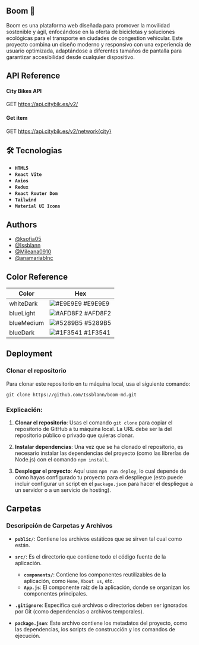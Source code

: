  ## Boom 🧸

Boom es una plataforma web diseñada para promover la movilidad sostenible y ágil, enfocándose en la oferta de bicicletas y soluciones ecológicas para el transporte en ciudades de congestion vehicular. Este proyecto combina un diseño moderno y responsivo con una experiencia de usuario optimizada, adaptándose a diferentes tamaños de pantalla para garantizar accesibilidad desde cualquier dispositivo.


## API Reference

#### City Bikes API


  GET  https://api.citybik.es/v2/

#### Get item


  GET https://api.citybik.es/v2/network{city}



## 🛠 Tecnologias
- **`HTML5`**
- **`React Vite`**
- **`Axios`**
- **`Redux`**
- **`React Router Dom`**
- **`Tailwind`**
- **`Material UI Icons`**

## Authors

- [@ksofia05](https://github.com/ksofia05)
- [@Issblann](https://github.com/Issblann)
- [@Mileana0910](https://github.com/Mileana0910)
- [@anamariablnc](https://github.com/anamariablnc)
## Color Reference

| Color             | Hex                                                                |
| ----------------- | ------------------------------------------------------------------ |
| whiteDark | ![#E9E9E9](https://via.placeholder.com/10/E9E9E9?text=+) #E9E9E9 |
| blueLight | ![#AFD8F2](https://via.placeholder.com/10/AFD8F2?text=+) #AFD8F2 |
| blueMedium | ![#5289B5](https://via.placeholder.com/10/5289B5?text=+) #5289B5 |
| blueDark | ![#1F3541](https://via.placeholder.com/10/1F3541?text=+) #1F3541 |



## Deployment

### Clonar el repositorio

Para clonar este repositorio en tu máquina local, usa el siguiente comando:

`git clone https://github.com/Issblann/boom-md.git`


### Explicación:

1. **Clonar el repositorio**: Usas el comando `git clone` para copiar el repositorio de GitHub a tu máquina local. La URL debe ser la del repositorio público o privado que quieras clonar.
   
2. **Instalar dependencias**: Una vez que se ha clonado el repositorio, es necesario instalar las dependencias del proyecto (como las librerías de Node.js) con el comando `npm install`.

3. **Desplegar el proyecto**: Aquí usas `npm run deploy`, lo cual depende de cómo hayas configurado tu proyecto para el despliegue (esto puede incluir configurar un script en el `package.json` para hacer el despliegue a un servidor o a un servicio de hosting).


## Carpetas


### Descripción de Carpetas y Archivos

- **`public/`**: Contiene los archivos estáticos que se sirven tal cual como están.
  
- **`src/`**: Es el directorio que contiene todo el código fuente de la aplicación.
  - **`components/`**: Contiene los componentes reutilizables de la aplicación, como `Home`, `About us`, etc.
  - **`App.js`**: El componente raíz de la aplicación, donde se organizan los componentes principales.

- **`.gitignore`**: Especifica qué archivos o directorios deben ser ignorados por Git (como dependencias o archivos temporales).

- **`package.json`**: Este archivo contiene los metadatos del proyecto, como las dependencias, los scripts de construcción y los comandos de ejecución.